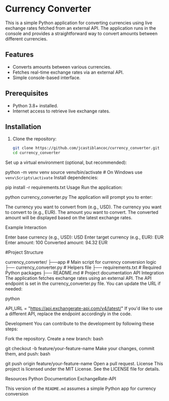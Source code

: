 # Currency Converter

This is a simple Python application for converting currencies using live exchange rates fetched from an external API. The application runs in the console and provides a straightforward way to convert amounts between different currencies.

## Features

- Converts amounts between various currencies.
- Fetches real-time exchange rates via an external API.
- Simple console-based interface.

## Prerequisites

- Python 3.8+ installed.
- Internet access to retrieve live exchange rates.

## Installation

1. Clone the repository:
   ```bash
   git clone https://github.com/jcastiblancoc/currency_converter.git
   cd currency_converter
Set up a virtual environment (optional, but recommended):

python -m venv venv
source venv/bin/activate  # On Windows use `venv\Scripts\activate`
Install dependencies:

pip install -r requirements.txt
Usage
Run the application:

python currency_converter.py
The application will prompt you to enter:

The currency you want to convert from (e.g., USD).
The currency you want to convert to (e.g., EUR).
The amount you want to convert.
The converted amount will be displayed based on the latest exchange rates.

Example Interaction

Enter base currency (e.g., USD): USD
Enter target currency (e.g., EUR): EUR
Enter amount: 100
Converted amount: 94.32 EUR

#Project Structure

currency_converter/
├──app                       # Main script for currency conversion logic
├── currency_converter.py    # Helpers file
├── requirements.txt         # Required Python packages
├── README.md                # Project documentation
API Integration
The application fetches exchange rates using an external API. The API endpoint is set in the currency_converter.py file. You can update the URL if needed:

python

API_URL = "https://api.exchangerate-api.com/v4/latest/"
If you'd like to use a different API, replace the endpoint accordingly in the code.

Development
You can contribute to the development by following these steps:

Fork the repository.
Create a new branch:
bash

git checkout -b feature/your-feature-name
Make your changes, commit them, and push:
bash

git push origin feature/your-feature-name
Open a pull request.
License
This project is licensed under the MIT License. See the LICENSE file for details.

Resources
Python Documentation
ExchangeRate-API

This version of the `README.md` assumes a simple Python app for currency conversion
